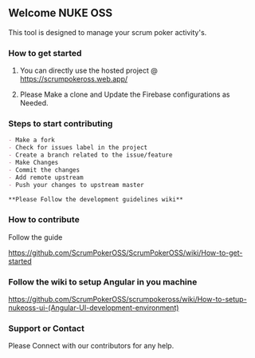 ## Welcome NUKE OSS

This tool is designed to manage your scrum poker activity's.

### How to get started

1. You can directly use the hosted project @ https://scrumpokeross.web.app/

2. Please Make a clone and Update the Firebase configurations as Needed.

### Steps to start contributing

```markdown
- Make a fork
- Check for issues label in the project
- Create a branch related to the issue/feature
- Make Changes
- Commit the changes
- Add remote upstream
- Push your changes to upstream master

**Please Follow the development guidelines wiki**

```
### How to contribute
Follow the guide

https://github.com/ScrumPokerOSS/ScrumPokerOSS/wiki/How-to-get-started

### Follow the wiki to setup Angular in you machine

https://github.com/ScrumPokerOSS/scrumpokeross/wiki/How-to-setup-nukeoss-ui-(Angular-UI-development-environment)

### Support or Contact

Please Connect with our contributors for any help.
